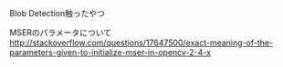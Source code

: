 Blob Detection触ったやつ

MSERのパラメータについて
http://stackoverflow.com/questions/17647500/exact-meaning-of-the-parameters-given-to-initialize-mser-in-opencv-2-4-x
